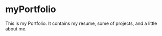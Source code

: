 # myPortfolio
This is my Portfolio. It contains my resume, some of projects, and a little about me.
